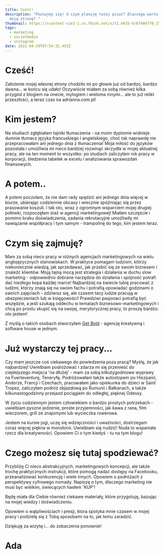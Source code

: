 ```yaml
---
title: Cześć!
description: "Poznajmy się! O czym planuję tutaj pisać? Dlaczego warto odwiedzać
  moją stronę? "
thumbnail: https://scontent-vie1-1.xx.fbcdn.net/v/t1.6435-9/67404770_2522591194430594_8508600250854801408_n.jpg?_nc_cat=110&ccb=1-3&_nc_sid=174925&_nc_ohc=6yMqDyv0OrAAX-UOseX&_nc_ht=scontent-vie1-1.xx&oh=7512daa665fa54439e16027fd84153b4&oe=60AE7C82
tags:
  - marketing
  - socialmedia
  - instagram
date: 2021-04-29T07:54:31.453Z
---
```

# Cześć!

Założenie mojej własnej strony chodziło mi po głowie już od bardzo, bardzo dawna... w końcu się udało! Oczywiście miałam za sobą również kilka przygód z blogiem na onecie, mylogiem i wieloma innymi... ale to już relikt przeszłości, a teraz czas na adrianna.com.pl!



# Kim jestem?

Na studiach zgłębiałam tajniki tłumaczenia - na moim dyplomie widnieje dumnie tłumacz języka francuskiego i angielskiego, choć tak naprawdę nie przepracowałam ani jednego dnia z tłumaczenia! Moja miłość do języków pozostała i umożliwia mi nieco bardziej rozwinąć skrzydła w mojej aktualnej pracy, ale na ten moment to wszystko: po studiach zaliczyłam rok pracy w korporacji, śledzenia tabelek w excelu i analizowania sprawozdań finansowych. 



# A potem..

A potem poczułam, że nie dam rady spędzić ani jednego dnia więcej w biurze, ubierając codziennie obcasy i wiecznie spóźniając się przez prasowanie koszuli. I tak oto, wraz z ogromnym wsparciem mojej drugiej połówki, rozpoczęłam staż w agencji marketingowej! Miałam szczęście i pomimo braku doświadczenia, zadania rekrutacyjne umożliwiły mi nawiązanie współpracy i tym samym - trampolinę do tego, kim jestem teraz. 



# Czym się zajmuję?

Mam za sobą nieco pracy w różnych agencjach marketingowych na wielu anglojęzycznych stanowiskach. W praktyce pomagam ludziom, którzy niekoniecznie wiedzą, jak sprzedawać, jak przebić się ze swoim biznesem i znaleźć klientów. Moją tajną mocą jest strategia i działania w duchu slow marketing - odpowiednio dobrane narzędzia do działania i spójność potrafi dać niezłego kopa każdej marce! Najbardziej na świecie lubię pracować z ludźmi, którzy znają się na swoim fachu i potrafią opowiadać godzinami o swoich zajęciach - zdziwisz się, ale czasem tacy ludzie pracują w ubezpieczeniach lub w księgowości! Prawdziwi pasjonaci potrafią być wszędzie, a jeśli szukają oddechu w tematach biznesowo-marketingowych i chcą po prostu skupić się na swojej, merytorycznej pracy, to proszę bardzo: oto jestem!

Z myślą o takich osobach stworzyłam [Get Bold](www.getbold.agency) - agencję kreatywną i software house w jednym.



# Już wystarczy tej pracy...



Czy mam jeszcze coś ciekawego do powiedzenia poza pracą? Myślę, że jak najbardziej! Uwielbiam podróżować i zdarza mi się przenieść do cieplejszego miejsca 'na dłużej' - mam za sobą kilkutygodniowe wyprawy na Fuerteventurę, Teneryfę. Podróżowałam także autostopem po Hiszpanii, Andorze, Francji i Czechach, pracowałam jako opiekunka do dzieci w Saint Tropez, zaliczyłam podróż objazdową po Rumunii i Bałkanach, a także kilkunastogodzinny przejazd pociągiem do odległej, pięknej Odessy.

W życiu codziennym jestem człowiekiem o bardzo prostych potrzebach - uwielbiam pyszne jedzenie, proste przyjemności, jak kawa z rana, film wieczorem, grill ze znajomymi lub wycieczka rowerowa. 

Jestem na kursie jogi, uczę się wdzięczności i uważności, dostrzegam coraz więcej piękna w monotonii. Uwielbiam się nudzić! Nuda to wspaniała rzecz dla kreatywności. Opowiem Ci o tym kiedyś - tu na tym blogu!



# Czego możesz się tutaj spodziewać?

Przybliżę Ci nieco abstrakcyjnych, marketingowych koncepcji, ale także trochę praktycznych instrukcji, które pomogą nadać dostępy na Facebooku, przeanalizować konkurencję i wiele innych. Opowiem o podróżach z perspektywy cyfrowego nomady. Napiszę o tym, dlaczego marketing nie musi być wielkim, świecących hasłem 'KUP'! 

Będę miała dla Ciebie również ciekawe materiały, które przygotuję, bazując na mojej wiedzy i doświadczeniu. 

Opowiem o wątpliwościach i presji, która spotyka mnie czasem w mojej pracy i podzielę się z Tobą sposobami na to, jak temu zaradzić. 

Dziękuję za wizytę i... do zobaczenia ponownie!



# Ada